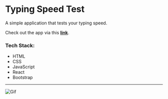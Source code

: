 # Typing Speed Test

A simple application that tests your typing speed.

Check out the app via this __[link](https://codesandbox.io/p/github/demissie96/typing_speed_test/typing_speed_test?file=%2FREADME.md&workspace=%257B%2522activeFileId%2522%253A%2522cl7kn126c0004lpi5hwbldps7%2522%252C%2522openFiles%2522%253A%255B%2522%252FREADME.md%2522%255D%252C%2522sidebarPanel%2522%253A%2522EXPLORER%2522%252C%2522gitSidebarPanel%2522%253A%2522COMMIT%2522%252C%2522sidekickItems%2522%253A%255B%257B%2522type%2522%253A%2522PREVIEW%2522%252C%2522taskId%2522%253A%2522start%2522%252C%2522port%2522%253A3000%252C%2522key%2522%253A%2522cl7kn2c6c00hs2v6ip4uq53p4%2522%252C%2522isMinimized%2522%253Afalse%257D%252C%257B%2522type%2522%253A%2522TASK_LOG%2522%252C%2522taskId%2522%253A%2522start%2522%252C%2522key%2522%253A%2522cl7kn27y000ek2v6ie7ye6keq%2522%252C%2522isMinimized%2522%253Afalse%257D%255D%257D)__.

### Tech Stack:

- HTML
- CSS
- JavaScript
- React
- Bootstrap

---

![Gif](https://s1.gifyu.com/images/typing_speed_animation.png)